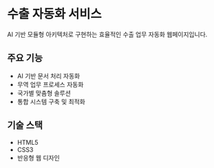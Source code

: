 # 수출 자동화 서비스

AI 기반 모듈형 아키텍처로 구현하는 효율적인 수출 업무 자동화 웹페이지입니다.

## 주요 기능

- AI 기반 문서 처리 자동화
- 무역 업무 프로세스 자동화
- 국가별 맞춤형 솔루션
- 통합 시스템 구축 및 최적화

## 기술 스택

- HTML5
- CSS3
- 반응형 웹 디자인 